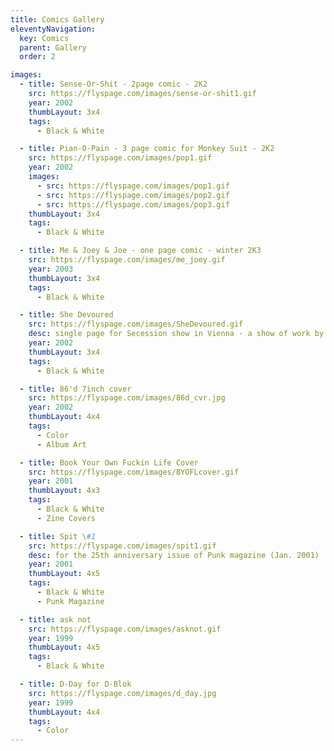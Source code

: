 ```yaml
---
title: Comics Gallery
eleventyNavigation:
  key: Comics
  parent: Gallery
  order: 2

images:
  - title: Sense-Or-Shit - 2page comic - 2K2
    src: https://flyspage.com/images/sense-or-shit1.gif
    year: 2002
    thumbLayout: 3x4
    tags:
      - Black & White

  - title: Pian-O-Pain - 3 page comic for Monkey Suit - 2K2
    src: https://flyspage.com/images/pop1.gif
    year: 2002
    images:
      - src: https://flyspage.com/images/pop1.gif
      - src: https://flyspage.com/images/pop2.gif
      - src: https://flyspage.com/images/pop3.gif
    thumbLayout: 3x4
    tags:
      - Black & White

  - title: Me & Joey & Joe - one page comic - winter 2K3
    src: https://flyspage.com/images/me_joey.gif
    year: 2003
    thumbLayout: 3x4
    tags:
      - Black & White

  - title: She Devoured
    src: https://flyspage.com/images/SheDevoured.gif
    desc: single page for Secession show in Vienna - a show of work by women who draw comics curated by Trina Robbins
    year: 2002
    thumbLayout: 3x4
    tags:
      - Black & White

  - title: 86'd 7inch cover
    src: https://flyspage.com/images/86d_cvr.jpg
    year: 2002
    thumbLayout: 4x4
    tags:
      - Color
      - Album Art

  - title: Book Your Own Fuckin Life Cover
    src: https://flyspage.com/images/BYOFLcover.gif
    year: 2001
    thumbLayout: 4x3
    tags:
      - Black & White
      - Zine Covers

  - title: Spit \#1
    src: https://flyspage.com/images/spit1.gif
    desc: for the 25th anniversary issue of Punk magazine (Jan. 2001)
    year: 2001
    thumbLayout: 4x5
    tags:
      - Black & White
      - Punk Magazine

  - title: ask not
    src: https://flyspage.com/images/asknot.gif
    year: 1999
    thumbLayout: 4x5
    tags:
      - Black & White

  - title: D-Day for D-Blok
    src: https://flyspage.com/images/d_day.jpg
    year: 1999
    thumbLayout: 4x4
    tags:
      - Color
---
```

